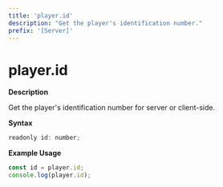 ```yaml
---
title: 'player.id'
description: "Get the player's identification number."
prefix: '[Server]'
---
```


# player.id

**Description**

Get the player's identification number for server or client-side.

**Syntax**

```js
readonly id: number;
```

**Example Usage**

```js
const id = player.id;
console.log(player.id);
```
